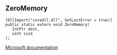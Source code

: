 ## ZeroMemory

```
[DllImport("coredll.dll", SetLastError = true)]
public static extern void ZeroMemory(
   IntPtr dest,
   uint size
);
```

[Microsoft documentation](TODO)

